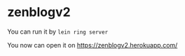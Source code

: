# zenblogv2

You can run it by `lein ring server`

You now can open it on https://zenblogv2.herokuapp.com/
